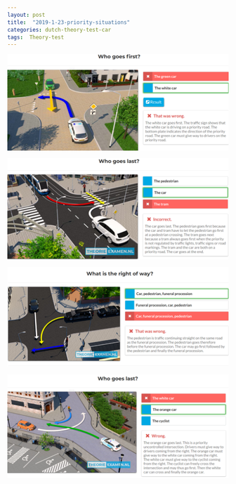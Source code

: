 ```yaml
---
layout: post
title:  "2019-1-23-priority-situations"
categories: dutch-theory-test-car
tags:  Theory-test
---
```


![](/images/2019-01-23-19-53-18.png)

![](/images/2019-01-23-19-57-26.png)

![](/images/2019-01-23-20-13-03.png)

![](/images/2019-01-23-20-13-57.png)

